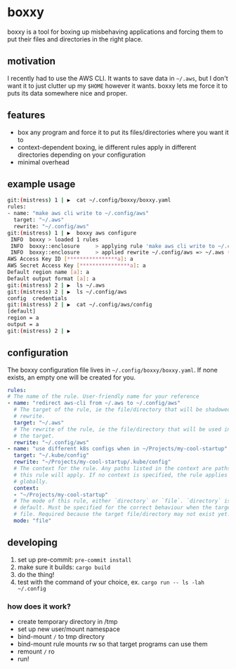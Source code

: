 # boxxy

boxxy is a tool for boxing up misbehaving applications and forcing them to put
their files and directories in the right place.

## motivation

I recently had to use the AWS CLI. It wants to save data in `~/.aws`, but I
don't want it to just clutter up my `$HOME` however it wants. boxxy lets me
force it to puts its data somewhere nice and proper.

## features

- box any program and force it to put its files/directories where you want it to
- context-dependent boxing, ie different rules apply in different directories
  depending on your configuration
- minimal overhead

## example usage

```sh
git:(mistress) 1 | ▶  cat ~/.config/boxxy/boxxy.yaml
rules:
- name: "make aws cli write to ~/.config/aws"
  target: "~/.aws"
  rewrite: "~/.config/aws"
git:(mistress) 1 | ▶  boxxy aws configure
 INFO  boxxy > loaded 1 rules
 INFO  boxxy::enclosure     > applying rule 'make aws cli write to ~/.config/aws'
 INFO  boxxy::enclosure     > applied rewrite ~/.config/aws => ~/.aws ("/home/amy/.config/aws" => "/tmp/boxxy-containers/bold-surf-9356/home/amy/.aws")
AWS Access Key ID [****************a]: a
AWS Secret Access Key [****************a]: a
Default region name [a]: a
Default output format [a]: a
git:(mistress) 2 | ▶  ls ~/.aws
git:(mistress) 2 | ▶  ls ~/.config/aws
config  credentials
git:(mistress) 2 | ▶  cat ~/.config/aws/config
[default]
region = a
output = a
git:(mistress) 2 | ▶
```

## configuration

The boxxy configuration file lives in `~/.config/boxxy/boxxy.yaml`. If none
exists, an empty one will be created for you.

```yaml
rules:
# The name of the rule. User-friendly name for your reference
- name: "redirect aws-cli from ~/.aws to ~/.config/aws"
  # The target of the rule, ie the file/directory that will be shadowed by the
  # rewrite.
  target: "~/.aws"
  # The rewrite of the rule, ie the file/directory that will be used instead of
  # the target.
  rewrite: "~/.config/aws"
- name: "use different k8s configs when in ~/Projects/my-cool-startup"
  target: "~/.kube/config"
  rewrite: "~/Projects/my-cool-startup/.kube/config"
  # The context for the rule. Any paths listed in the context are paths where
  # this rule will apply. If no context is specified, the rule applies
  # globally.
  context:
  - "~/Projects/my-cool-startup"
  # The mode of this rule, either `directory` or `file`. `directory` is the
  # default. Must be specified for the correct behaviour when the target is a
  # file. Required because the target file/directory may not exist yet.
  mode: "file"
```

## developing

1. set up pre-commit: `pre-commit install`
2. make sure it builds: `cargo build`
3. do the thing!
4. test with the command of your choice, ex. `cargo run -- ls -lah ~/.config`

### how does it work?

- create temporary directory in /tmp
- set up new user/mount namespace
- bind-mount `/` to tmp directory
- bind-mount rule mounts rw so that target programs can use them
- remount `/` ro
- run!
